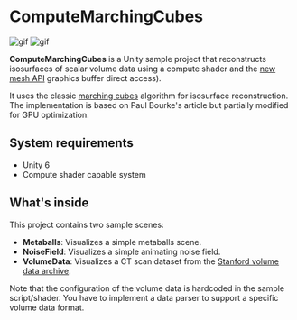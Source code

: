 ComputeMarchingCubes
====================

![gif](https://user-images.githubusercontent.com/343936/121985718-420d6d80-cdd0-11eb-9f2f-04ed15d925c5.gif)
![gif](https://user-images.githubusercontent.com/343936/121985721-43d73100-cdd0-11eb-89e4-3801387ac88d.gif)

**ComputeMarchingCubes** is a Unity sample project that reconstructs
isosurfaces of scalar volume data using a compute shader and the [new mesh API]
graphics buffer direct access).

[new mesh API]:
  https://docs.google.com/document/d/1_YrJafo9_ZsFm4-8K2QlD0k3RgwZ_49tSA84paobfcY/edit#heading=h.cvw3aojqmyd2

It uses the classic [marching cubes] algorithm for isosurface reconstruction.
The implementation is based on Paul Bourke's article but partially modified for
GPU optimization.

[marching cubes]: https://en.wikipedia.org/wiki/Marching_cubes
[Paul Bourke's article]: http://paulbourke.net/geometry/polygonise/

System requirements
-------------------

- Unity 6
- Compute shader capable system

What's inside
-------------

This project contains two sample scenes:

- **Metaballs**: Visualizes a simple metaballs scene.
- **NoiseField**: Visualizes a simple animating noise field.
- **VolumeData**: Visualizes a CT scan dataset from the
  [Stanford volume data archive].

[Stanford volume data archive]: https://graphics.stanford.edu/data/voldata/

Note that the configuration of the volume data is hardcoded in the sample
script/shader. You have to implement a data parser to support a specific volume
data format.
